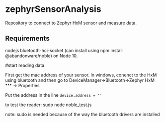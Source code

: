 # zephyrSensorAnalysis
Repository to connect to Zephyr HxM sensor and measure data.

## Requirements
nodejs
bluetooth-hci-socket (can install using npm install @abandonware/noble) on Node 10.


#start reading data.

First get the mac address of your sensor. 
In windows, conenct to the HxM using bluetooth and then go to DeviceManager->Bluetooth->Zephyr HxM *** -> Properties 

Put the address in the line `device.address = ''`

to test the reader:
sudo node noble_test.js

note: sudo is needed because of the way the bluetooth drivers are installed

